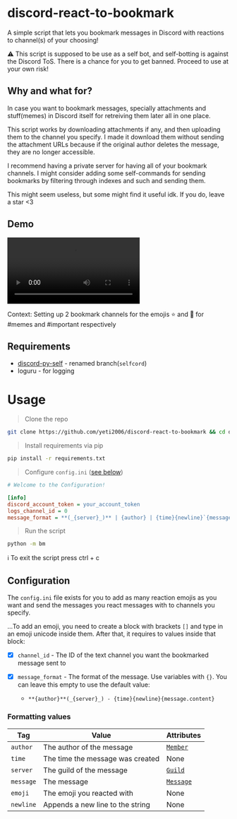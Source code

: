 # discord-react-to-bookmark
A simple script that lets you bookmark messages in Discord with reactions to channel(s) of your choosing!

:warning: This script is supposed to be use as a self bot, and self-botting is against the Discord ToS. There is a chance for you to get banned. Proceed to use at your own risk!

## Why and what for?
In case you want to bookmark messages, specially attachments and stuff(memes) in Discord itself for retreiving them later all in one place. 

This script works by downloading attachments if any, and then uploading them to the channel you specify. I made it download them without sending the attachment URLs because if the original author deletes the message, they are no longer accessible.

I recommend having a private server for having all of your bookmark channels. I might consider adding some self-commands for sending bookmarks by filtering through indexes and such and sending them.

This might seem useless, but some might find it useful idk. If you do, leave a star <3

## Demo
![demo](./readme/discord-react-to-bookmark-demo.mp4)

Context: Setting up 2 bookmark channels for the emojis :star: and :bookmark: for #memes and #important respectively

## Requirements
* [discord-py-self](https://github.com/dolfies/discord.py-self@renamed#egg=selfcord.py[voice]) - renamed branch(`selfcord`)
* loguru - for logging

# Usage

> Clone the repo
```sh
git clone https://github.com/yeti2006/discord-react-to-bookmark && cd discord-react-to-bookmark
```
> Install requirements via pip
```sh
pip install -r requirements.txt
```
> Configure `config.ini` ([see below](#Configuration))

```ini
# Welcome to the Configuration!

[info]
discord_account_token = your_account_token
logs_channel_id = 0
message_format = **(_{server}_)** | {author} | {time}{newline}`{message.content}`
```
> Run the script
```sh
python -m bm
```

ℹ️ To exit the script press ctrl + c
## Configuration

The `config.ini` file exists for you to add as many reaction emojis as you want and send the messages you react messages with to channels you specify.

...To add an emoji, you need to create a block with brackets `[]` and type in an emoji unicode inside them. After that, it requires to values inside that block:

- [x] `channel_id` - The ID of the text channel you want the bookmarked message sent to
- [x] `message_format` - The format of the message. Use variables with `{}`. You can leave this empty to use the default value:

    - ```fix
      **{author}**(_{server}_) - {time}{newline}{message.content}
      ```

### Formatting values


| Tag | Value | Attributes |
|--|--|--|
| `author` | The author of the message | [`Member`](https://discordpy-self.readthedocs.io/en/latest/api.html?highlight=member#discord.Member)
| `time` | The time the message was created | None
| `server` | The guild of the message | [`Guild`](https://discordpy-self.readthedocs.io/en/latest/api.html?highlight=member#discord.Guild)
| `message` | The message | [`Message`](https://discordpy-self.readthedocs.io/en/latest/api.html?highlight=member#discord.Message)|
| `emoji` | The emoji you reacted with | None
| `newline` | Appends a new line to the string | None
